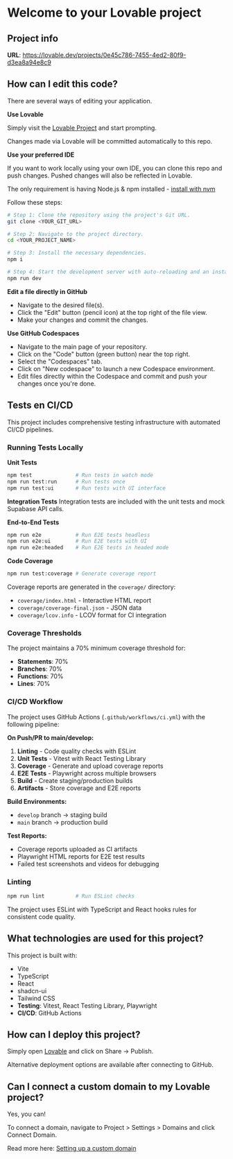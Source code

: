 # Welcome to your Lovable project

## Project info

**URL**: https://lovable.dev/projects/0e45c786-7455-4ed2-80f9-d3ea8a94e8c9

## How can I edit this code?

There are several ways of editing your application.

**Use Lovable**

Simply visit the [Lovable Project](https://lovable.dev/projects/0e45c786-7455-4ed2-80f9-d3ea8a94e8c9) and start prompting.

Changes made via Lovable will be committed automatically to this repo.

**Use your preferred IDE**

If you want to work locally using your own IDE, you can clone this repo and push changes. Pushed changes will also be reflected in Lovable.

The only requirement is having Node.js & npm installed - [install with nvm](https://github.com/nvm-sh/nvm#installing-and-updating)

Follow these steps:

```sh
# Step 1: Clone the repository using the project's Git URL.
git clone <YOUR_GIT_URL>

# Step 2: Navigate to the project directory.
cd <YOUR_PROJECT_NAME>

# Step 3: Install the necessary dependencies.
npm i

# Step 4: Start the development server with auto-reloading and an instant preview.
npm run dev
```

**Edit a file directly in GitHub**

- Navigate to the desired file(s).
- Click the "Edit" button (pencil icon) at the top right of the file view.
- Make your changes and commit the changes.

**Use GitHub Codespaces**

- Navigate to the main page of your repository.
- Click on the "Code" button (green button) near the top right.
- Select the "Codespaces" tab.
- Click on "New codespace" to launch a new Codespace environment.
- Edit files directly within the Codespace and commit and push your changes once you're done.

## Tests en CI/CD

This project includes comprehensive testing infrastructure with automated CI/CD pipelines.

### Running Tests Locally

**Unit Tests**
```sh
npm test              # Run tests in watch mode
npm run test:run      # Run tests once
npm run test:ui       # Run tests with UI interface
```

**Integration Tests**
Integration tests are included with the unit tests and mock Supabase API calls.

**End-to-End Tests**
```sh
npm run e2e           # Run E2E tests headless
npm run e2e:ui        # Run E2E tests with UI
npm run e2e:headed    # Run E2E tests in headed mode
```

**Code Coverage**
```sh
npm run test:coverage # Generate coverage report
```

Coverage reports are generated in the `coverage/` directory:
- `coverage/index.html` - Interactive HTML report
- `coverage/coverage-final.json` - JSON data
- `coverage/lcov.info` - LCOV format for CI integration

### Coverage Thresholds

The project maintains a 70% minimum coverage threshold for:
- **Statements**: 70%
- **Branches**: 70% 
- **Functions**: 70%
- **Lines**: 70%

### CI/CD Workflow

The project uses GitHub Actions (`.github/workflows/ci.yml`) with the following pipeline:

**On Push/PR to main/develop:**
1. **Linting** - Code quality checks with ESLint
2. **Unit Tests** - Vitest with React Testing Library
3. **Coverage** - Generate and upload coverage reports
4. **E2E Tests** - Playwright across multiple browsers
5. **Build** - Create staging/production builds
6. **Artifacts** - Store coverage and E2E reports

**Build Environments:**
- `develop` branch → staging build
- `main` branch → production build

**Test Reports:**
- Coverage reports uploaded as CI artifacts
- Playwright HTML reports for E2E test results
- Failed test screenshots and videos for debugging

### Linting

```sh
npm run lint          # Run ESLint checks
```

The project uses ESLint with TypeScript and React hooks rules for consistent code quality.

## What technologies are used for this project?

This project is built with:

- Vite
- TypeScript
- React
- shadcn-ui
- Tailwind CSS
- **Testing**: Vitest, React Testing Library, Playwright
- **CI/CD**: GitHub Actions

## How can I deploy this project?

Simply open [Lovable](https://lovable.dev/projects/0e45c786-7455-4ed2-80f9-d3ea8a94e8c9) and click on Share → Publish.

Alternative deployment options are available after connecting to GitHub.

## Can I connect a custom domain to my Lovable project?

Yes, you can!

To connect a domain, navigate to Project > Settings > Domains and click Connect Domain.

Read more here: [Setting up a custom domain](https://docs.lovable.dev/tips-tricks/custom-domain#step-by-step-guide)
